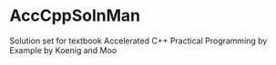 AccCppSolnMan
=============

Solution set for textbook Accelerated C++ Practical Programming by Example by Koenig and Moo